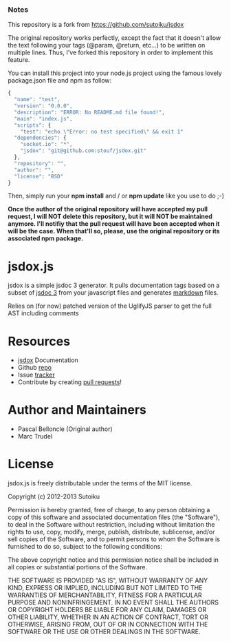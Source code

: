 ### Notes

This repository is a fork from https://github.com/sutoiku/jsdox

The original repository works perfectly, except the fact that it doesn't allow the text following your tags (@param,
@return, etc...) to be written on multiple lines. Thus, I've forked this repository in order to implement this feature.

You can install this project into your node.js project using the famous lovely package.json file and npm as follow:

```javascript
{
  "name": "test",
  "version": "0.0.0",
  "description": "ERROR: No README.md file found!",
  "main": "index.js",
  "scripts": {
    "test": "echo \"Error: no test specified\" && exit 1"
  "dependencies": {
    "socket.io": "*",
    "jsdox": "git@github.com:stouf/jsdox.git"
  },
  "repository": "",
  "author": "",
  "license": "BSD"
}
```

Then, simply run your **npm install** and / or **npm update** like you use to do ;-)

**Once the author of the original repository will have accepted my pull request, I will NOT delete this repository,
but it will NOT be maintained anymore.
I'll notifiy that the pull request will have been accepted when it will be the case. When that'll so, please,
use the original repository or its associated npm package.**




# jsdox.js

jsdox is a simple jsdoc 3 generator.  It pulls documentation tags based on a subset of [jsdoc 3](http://usejsdoc.org/) from your javascript files and generates [markdown](http://daringfireball.net/projects/markdown/) files.

Relies on (for now) patched version of the UglifyJS parser to get the full AST including comments

# Resources
* [jsdox](http://jsdox.org) Documentation 
* Github [repo](https://github.com/sutoiku/jsdox)
* Issue [tracker](https://github.com/sutoiku/jsdox/issues)
* Contribute by creating [pull requests](https://github.com/sutoiku/jsdox/pulls)!

# Author and Maintainers
* Pascal Belloncle (Original author)
* Marc Trudel

# License

jsdox.js is freely distributable under the terms of the MIT license.

Copyright (c) 2012-2013 Sutoiku

Permission is hereby granted, free of charge, to any person obtaining a copy of this software and associated documentation
files (the "Software"), to deal in the Software without restriction, including without limitation the rights to use,
copy, modify, merge, publish, distribute, sublicense, and/or sell copies of the Software, and to permit persons to whom the Software is furnished to do so, subject to the following conditions:

The above copyright notice and this permission notice shall be included in all copies or substantial portions of the Software.

THE SOFTWARE IS PROVIDED "AS IS", WITHOUT WARRANTY OF ANY KIND, EXPRESS OR IMPLIED, INCLUDING BUT NOT LIMITED TO THE WARRANTIES OF MERCHANTABILITY, FITNESS FOR A PARTICULAR PURPOSE AND NONINFRINGEMENT. IN NO EVENT SHALL THE AUTHORS OR COPYRIGHT HOLDERS BE LIABLE FOR ANY CLAIM, DAMAGES OR OTHER LIABILITY, WHETHER IN AN ACTION OF CONTRACT, TORT OR OTHERWISE, ARISING FROM, OUT OF OR IN CONNECTION WITH THE SOFTWARE OR THE USE OR OTHER DEALINGS IN THE SOFTWARE.
